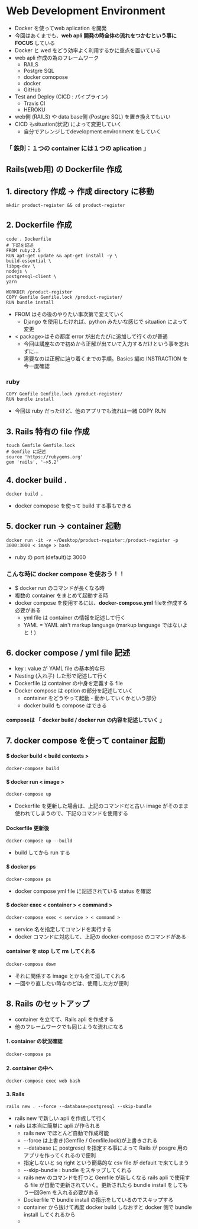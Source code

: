 # Web Development Environment
- Docker を使ってweb aplication を開発
- 今回はあくまでも、**web apli 開発の時全体の流れをつかむという事にFOCUS** している
- Docker と wed をどう効率よく利用するかに重点を置いている
- web apli 作成の為のフレームワーク
  - RAILS
  - Postgre SQL
  - docker comopose
  - docker
  - GitHub
- Test and Deploy (CICD : パイプライン)
  - Travis CI
  - HEROKU
- web側 (RAILS) や data base側 (Postgre SQL) を置き換えてもいい
- CICD もsituation(状況) によって変更していく
  - 自分でアレンジしてdevelopment environment をしていく
### 「 鉄則：１つの container には１つの aplication 」
## Rails(web用) の Dockerfile 作成
## 1. directory 作成 → 作成 directory に移動
    mkdir product-register && cd product-register
## 2. Dockerfile 作成
    code . Dockerfile
    # 下記を記述
    FROM ruby:2.5
    RUN apt-get update && apt-get install -y \
    build-essential \
    libpq-dev \
    nodejs \
    postgresql-client \
    yarn

    WORKDIR /product-register
    COPY Gemfile Gemfile.lock /product-register/
    RUN bundle install
- FROM はその後のやりたい事次第で変えていく
  - Django を使用したければ、python みたいな感じで situation によって変更
- < package>はその都度 error が出たたびに追加して行くのが普通
  - 今回は講座なので初めから正解が出ていて入力するだけという事を忘れずに…
  - 需要なのは正解に辿り着くまでの手順。Basics 編の INSTRACTION を今一度確認
### ruby
    COPY Gemfile Gemfile.lock /product-register/
    RUN bundle install
- 今回は ruby だったけど、他のアプリでも流れは一緒 COPY RUN
## 3. Rails 特有の file 作成
    touch Gemfile Gemfile.lock
    # Gemfile に記述
    source 'https://rubygems.org'
    gem 'rails', '~>5.2'
## 4. docker build .
    docker build .
- docker comopose を使って build する事もできる
## 5. docker run → container 起動
    docker run -it -v ~/Desktop/product-register:/product-register -p 3000:3000 < image > bash
- ruby の port (default)は 3000
### こんな時に docker compose を使おう！！
- $ docker run のコマンドが長くなる時
- 複数の container をまとめて起動する時
- docker compose を使用するには、**docker-compose.yml** fileを作成する必要がある
  - yml file は container の情報を記述して行く
  - YAML = YAML ain't markup language (markup language ではないよと！)
## 6. docker compose / yml file 記述
- key : value が YAML file の基本的な形
- Nesting (入れ子) した形で記述して行く
- Dockerfile は container の中身を定義する file
- Docker compose は option の部分を記述していく
  - container をどうやって起動・動かしていくかという部分
  - docker build も compose はできる
#### composeは 「 **docker build / docker run の内容を記述していく** 」
## 7. docker compose を使って container 起動
#### $ docker build < build contexts >
    docker-compose build
#### $ docker run < image >
    docker-compose up
- Dockerfile を更新した場合は、上記のコマンドだと古い image がそのまま使われてしまうので、下記のコマンドを使用する
#### Dockerfile 更新後
    docker-compose up --build
- build してから run する
#### $ docker ps
    docker-compose ps
- docker compose yml file に記述されている status を確認
#### $ docker exec < container > < command >
    docker-compose exec < service > < command >
- service 名を指定してコマンドを実行する
- docker コマンドに対応して、上記の docker-compose のコマンドがある
####  container を stop して rm してくれる
    docker-compose down
- それに関係する image とかも全て消してくれる
- 一回やり直したい時なのどは、使用した方が便利
## 8. Rails のセットアップ
- container を立てて、Rails apli を作成する
- 他のフレームワークでも同じような流れになる
#### 1. container の状況確認
    docker-compose ps
#### 2. container の中へ
    docker-compose exec web bash
#### 3. Rails
    rails new . --force --database=postgresql --skip-bundle
- rails new で新しい apli を作成して行く
- rails は本当に簡単に apli が作られる
  - rails new でほとんど自動で作成可能
  - --force は上書き(Gemfile / Gemfile.lock)が上書きされる
  - --database に postgresql を指定する事によって Rails が posgre 用のアプリを作ってくれるので便利
  - 指定しないと sq right という簡易的な csv file が default で来てしまう
  - --skip-bundle : bundle をスキップしてくれる
  - rails new のコマンドを打つと Gemfile が新しくなる rails apli で使用する file が自動で更新されていく。更新されたら bundle install をしてもう一回Gem を入れる必要がある
  - Dockerfile で bundle install の指示をしているのでスキップする
  - container から抜けて再度 docker build しなおすと docker 側で bundle install してくれるから
  -
